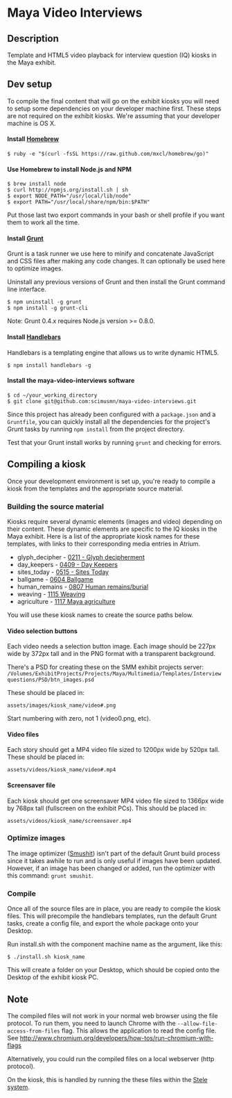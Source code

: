# Maya Video Interviews

## Description
Template and HTML5 video playback for interview question (IQ) kiosks in the Maya exhibit.

## Dev setup
To compile the final content that will go on the exhibit kiosks you will need to setup some dependencies on your developer machine first. These steps are not required on the exhibit kiosks. We're assuming that your developer machine is OS X.

#### Install [Homebrew](http://mxcl.github.io/homebrew/)

    $ ruby -e "$(curl -fsSL https://raw.github.com/mxcl/homebrew/go)"

#### Use Homebrew to install Node.js and NPM

    $ brew install node
    $ curl http://npmjs.org/install.sh | sh
    $ export NODE_PATH="/usr/local/lib/node"
    $ export PATH="/usr/local/share/npm/bin:$PATH"

Put those last two export commands in your bash or shell profile if you want them to work all the time.

#### Install [Grunt](http://http://gruntjs.com/getting-started)
Grunt is a task runner we use here to minify and concatenate JavaScript and CSS files after making any code changes. It can optionally be used here to optimize images.

Uninstall any previous versions of Grunt and then install the Grunt command line interface.

    $ npm uninstall -g grunt
    $ npm install -g grunt-cli

Note: Grunt 0.4.x requires Node.js version >= 0.8.0.

#### Install [Handlebars](http://handlebarsjs.com/precompilation.html)
Handlebars is a templating engine that allows us to write dynamic HTML5.

    $ npm install handlebars -g

#### Install the maya-video-interviews software

    $ cd ~/your_working_directory
    $ git clone git@github.com:scimusmn/maya-video-interviews.git
    
Since this project has already been configured with a `package.json` and a `Gruntfile`, you can quickly install all the dependencies for the project's Grunt tasks by running `npm install` from the project directory.

Test that your Grunt install works by running `grunt` and checking for errors.

## Compiling a kiosk
Once your development environment is set up, you're ready to compile a kiosk from the templates and the appropriate source material.

### Building the source material
Kiosks require several dynamic elements (images and video) depending on their content. These dynamic elements are specific to the IQ kiosks in the Maya exhibit. Here is a list of the appropriate kiosk names for these templates, with links to their corresponding media entries in Atrium.

* glyph_decipher - [0211 - Glyph decipherment](http://projects.smm.org/atrium/maya-project/node/281380)
* day_keepers - [0409 - Day Keepers](http://projects.smm.org/atrium/maya-project/node/281390)
* sites_today - [0515 - Sites Today](http://projects.smm.org/atrium/maya-project/node/281393)
* ballgame - [0604 Ballgame](http://projects.smm.org/atrium/maya-project/node/281395)
* human_remains - [0807 Human remains/burial](http://projects.smm.org/atrium/maya-project/node/281401)
* weaving - [1115 Weaving](http://projects.smm.org/atrium/maya-project/node/281406)
* agriculture - [1117 Maya agriculture](http://projects.smm.org/atrium/maya-project/node/281392)

You will use these kiosk names to create the source paths below.

#### Video selection buttons
Each video needs a selection button image. Each image should be 227px wide by 372px tall and in the PNG format with a transparent background.

There's a PSD for creating these on the SMM exhibit projects server: `/Volumes/ExhibitProjects/Projects/Maya/Multimedia/Templates/Interview questions/PSD/btn_images.psd`

These should be placed in:

    assets/images/kiosk_name/video#.png

Start numbering with zero, not 1 (video0.png, etc).

#### Video files
Each story should get a MP4 video file sized to 1200px wide by 520px tall. These should be placed in:

    assets/videos/kiosk_name/video#.mp4

#### Screensaver file
Each kiosk should get one screensaver MP4 video file sized to 1366px wide by 768px tall (fullscreen on the exhibit PCs). This should be placed in:

    assets/videos/kiosk_name/screensaver.mp4

### Optimize images 
The image optimizer ([Smushit](http://www.smushit.com/ysmush.it/)) isn't part of the default Grunt build process since it takes awhile to run and is only useful if images have been updated. However, if an image has been changed or added, run the optimizer with this command: `grunt smushit`.

### Compile
Once all of the source files are in place, you are ready to compile the kiosk files. This will precompile the handlebars templates, run the default Grunt tasks, create a config file, and export the whole package onto your Desktop.

Run install.sh with the component machine name as the argument, like this:

    $ ./install.sh kiosk_name

This will create a folder on your Desktop, which should be copied onto the Desktop of the exhibit kiosk PC.

## Note
The compiled files will not work in your normal web browser using the file protocol. To run them, you need to launch Chrome with the `--allow-file-access-from-files` flag.
This allows the application to read the config file. See http://www.chromium.org/developers/how-tos/run-chromium-with-flags

Alternatively, you could run the compiled files on a local webserver (http protocol).

On the kiosk, this is handled by running the these files within the [Stele system](https://github.com/scimusmn/stele).
